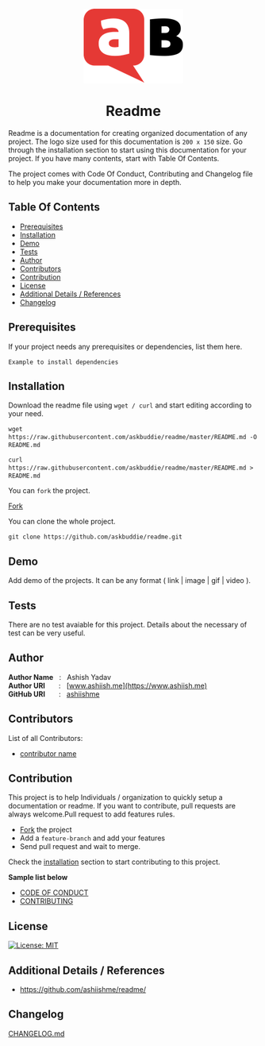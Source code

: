 <p align="center">
    <a href="https://www.askbuddie.com">
        <img src="https://raw.githubusercontent.com/askbuddie/readme/master/ask-buddie-icon-200x150.png" align="center" alt="askbuddie-icon"/>
    </a>
</p>
<h1 align="center" style="border: 0;"> Readme </h1>

Readme is a documentation for creating organized documentation of any project. The logo size used for this documentation is `200 x 150` size. Go through the installation section to start using this documentation for your project. If you have many contents, start with Table Of Contents. 

The project comes with Code Of Conduct, Contributing and Changelog file to help you make your documentation more in depth.


## Table Of Contents
 - [Prerequisites](#prerequisites)
 - [Installation](#installation)
 - [Demo](#demo)
 - [Tests](#tests)
 - [Author](#author)
 - [Contributors](#contributors)
 - [Contribution](#contribution)
 - [License](#license)
 - [Additional Details / References](#additional-details--references)
 - [Changelog](#changelog)
 
## Prerequisites
 
If your project needs any prerequisites or dependencies, list them here.
 
```
Example to install dependencies
```
 
## Installation

Download the readme file using `wget / curl` and start editing according to your need.

```
wget https://raw.githubusercontent.com/askbuddie/readme/master/README.md -O README.md
```

```
curl https://raw.githubusercontent.com/askbuddie/readme/master/README.md > README.md
```

You can `fork` the project.

[Fork](https://github.com/askbuddie/readme/fork)

You can clone the whole project.

```
git clone https://github.com/askbuddie/readme.git
```
 
## Demo

Add demo of the projects. It can be any format ( link | image | gif | video ).
 
## Tests

There are no test avaiable for this project. Details about the necessary of test can be very useful.
 
## Author

**Author Name** &nbsp; : &nbsp; Ashish Yadav <br>
**Author URI** &nbsp; &nbsp; &nbsp; : &nbsp; [www.ashiish.me](https://www.ashiish.me) <br>
**GitHub URI** &nbsp; &nbsp; &nbsp; : &nbsp; [ashiishme](https://github.com/ashiishme)
 
## Contributors

List of all Contributors:
- [contributor name](#)
 
## Contribution

This project is to help Individuals / organization to quickly setup a documentation or readme. If you want to contribute, pull requests are always welcome.Pull request to add features rules.

- [Fork](https://github.com/askbuddie/readme/fork) the project
- Add a `feature-branch` and add your features
- Send pull request and wait to merge.

Check the [installation](#installation) section to start contributing to this project.



**Sample list below**

- [CODE OF CONDUCT](CODE_OF_CONDUCT.md) 
- [CONTRIBUTING](CONTRIBUTING.md)
 
## License

[![License: MIT](https://img.shields.io/badge/License-MIT-red.svg)](https://opensource.org/licenses/MIT)


## Additional Details / References

- https://github.com/ashiishme/readme/
 
## Changelog

[CHANGELOG.md](CHANGELOG.md)

